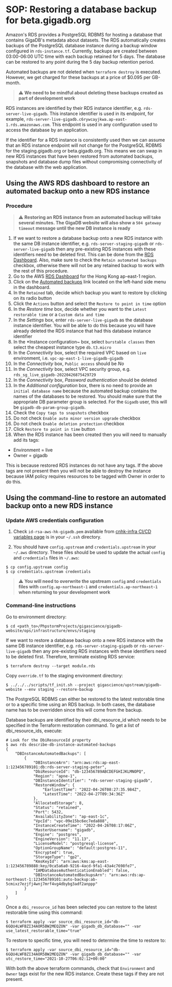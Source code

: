 # SOP: Restoring a database backup for beta.gigadb.org

Amazon's RDS provides a PostgreSQL RDBMS for hosting a database that contains 
GigaDB's metadata about datasets. The RDS automatically creates backups of the 
PostgreSQL database instance during a backup window configured in 
`rds-instance.tf`. Currently, backups are created between 03:00-06:00 UTC time 
with each backup retained for 5 days. The database can be restored to any 
point during the 5 day backup retention period.

Automated backups are not deleted when `terraform destroy` is executed. However,
we get charged for these backups at a price of $0.095 per GB-month.

> :warning: **We need to be mindful about deleting these backups created as part of development work**

RDS instances are identified by their RDS instance identifier, e.g. 
`rds-server-live-gigadb`. This instance identifier is used in its endpoint, 
for example, `rds-server-live-gigadb.c6rywcayjkwa.ap-east-1.rds.amazonaws.com`.
This endpoint is used in any configuration used to access the database by an 
application. 

If the identifier for a RDS instance is consistently used then we can assume 
that an RDS instance endpoint will not change for the PostgreSQL RDBMS for the
staging.gigadb.org or beta.gigadb.org. This means we can swap in new RDS 
instances that have been restored from automated backups, snapshots and database
dump files without compromising connectivity of the database with the web 
application.

## Using the AWS RDS dashboard to restore an automated backup onto a new RDS instance

### Procedure

> :warning: **Restoring an RDS instance from an automated backup will take several minutes. The GigaDB website will also show a `504 gateway timeout` message until the new DB instance is ready**

1. If we want to restore a database backup onto a new RDS instance with the same 
DB instance identifier, e.g. `rds-server-staging-gigadb` or `rds-server-live-gigadb`
then any pre-existing RDS instances with these identifiers need to be deleted
first. This can be done from the [RDS Dashboard](https://ap-east-1.console.aws.amazon.com/rds/home?region=ap-east-1#).
Also, make sure to check the `Retain automated backups` checkbox, otherwise there
will not be any retained backup to work with the rest of this procedure.
2. Go to the AWS [RDS Dashboard](https://ap-east-1.console.aws.amazon.com/rds/home?region=ap-east-1#) 
for the Hong Kong ap-east-1 region.
3. Click on the [Automated backups](https://ap-east-1.console.aws.amazon.com/rds/home?region=ap-east-1#automatedbackups:)
link located on the left-hand side menu in the dashboard. 
4. In the `Retained` tab, decide which backup you want to restore by clicking on
its radio button
5. Click the `Actions` button and select the `Restore to point in time` option
6. In the *Restore time* box, decide whether you want to the `Latest restorable time`
or a `Custom data and time`
7. In the *Settings* box, enter `rds-server-live-gigadb` as the database 
instance identifier. You will be able to do this because you will have already 
deleted the RDS instance that had this database instance identifier
8. In the *Instance configuration~ box, select `burstable classes` then select 
the cheapest instance type `db.t3.micro`
9. In the *Connectivity* box, select the required VPC based on `live` 
environment, i.e. `vpc-ap-east-1-live-gigadb-gigadb`
10. In the *Connectivity* box, `Public access` should be *No*
11. In the *Connectivity* box, select VPC security group, e.g. `rds_sg_live_gigadb-20220426875429729`
12. In the *Connectivity* box, *Password authentication* should be deleted
13. In the *Additional configuration* box, there is no need to provide an `initial database name`
because the automated backup contains the names of the databases to be restored.
You should make sure that the appropriate DB parameter group is selected. For
the `Gigadb` user, this will be `gigadb-db-param-group-gigadb`.
14. Check the `Copy tags to snapshots` checkbox
15. Do not check `Enable auto minor version upgrade` checkbox
16. Do not check `Enable deletion protection` checkbox
17. Click `Restore to point in time` button
18. When the RDS instance has been created then you will need to manually add 
its tags:
* Environment = live
* Owner = gigadb

This is because restored RDS instances do not have any tags. If the above tags
are not present then you will not be able to destroy the instance because IAM
policy requires resources to be tagged with Owner in order to do this.

## Using the command-line to restore an automated backup onto a new RDS instance 

### Update AWS credentials configuration

1. Check `id-rsa-aws-hk-gigadb.pem` available from [cnhk-infra CI/CD variables page](https://gitlab.com/gigascience/cnhk-infra/-/settings/ci_cd)
is in  your `~/.ssh` directory.

2. You should have `config.upstream` and `credentials.upstream` in your 
`~/.aws` directory. These files should be used to update the actual `config`
and `credentials` files in `~/.aws`:
```
$ cp config.upstream config
$ cp credentials.upstream credentials
```
> :warning: **You will need to overwrite the upstream `config` and `credentials` files with `config.ap-northeast-1` and `credentials.ap-northeast-1` when returning to your development work**

### Command-line instructions

Go to environment directory:
```
$ cd <path_to>/PhpstormProjects/gigascience/gigadb-website/ops/infrastructure/envs/staging
```

If we want to restore a database backup onto a new RDS instance with the same DB
instance identifier, e.g. `rds-server-staging-gigadb` or `rds-server-live-gigadb`
then any pre-existing RDS instances with these identifiers need to be deleted
first. Therefore, terminate existing RDS service:
```
$ terraform destroy --target module.rds
```

Copy `override.tf` to the staging environment directory:
```
$ ../../../scripts/tf_init.sh --project gigascience/upstream/gigadb-website --env staging --restore-backup
```

The PostgreSQL RDBMS can either be restored to the latest restorable time or to 
a specific time using an RDS backup. In both cases, the database name has to be
overridden since this will come from the backup.

Database backups are identified by their dbi_resource_id which needs to be
specified in the Terraform restoration command. To get a list of 
dbi_resource_ids, execute:
```
# Look for the DbiResourceId property
$ aws rds describe-db-instance-automated-backups
{
    "DBInstanceAutomatedBackups": [
        {
            "DBInstanceArn": "arn:aws:rds:ap-east-1:123456789101:db:rds-server-staging-peter",
            "DbiResourceId": "db-123456789ABCDEFGHIJKLMNOPQ",
            "Region": "apne-1",
            "DBInstanceIdentifier": "rds-server-staging-gigadb",
            "RestoreWindow": {
                "EarliestTime": "2022-04-26T08:27:35.984Z",
                "LatestTime": "2022-04-27T09:34:36Z"
            },
            "AllocatedStorage": 8,
            "Status": "retained",
            "Port": 5432,
            "AvailabilityZone": "ap-east-1c",
            "VpcId": "vpc-09e15bc6ec7eda888",
            "InstanceCreateTime": "2022-04-26T08:17:06Z",
            "MasterUsername": "gigadb",
            "Engine": "postgres",
            "EngineVersion": "11.13",
            "LicenseModel": "postgresql-license",
            "OptionGroupName": "default:postgres-11",
            "Encrypted": true,
            "StorageType": "gp2",
            "KmsKeyId": "arn:aws:kms:ap-east-1:123456789888:key/0ca5a6a0-9216-4acd-9fa1-43a4c7698fe7",
            "IAMDatabaseAuthenticationEnabled": false,
            "DBInstanceAutomatedBackupsArn": "arn:aws:rds:ap-northeast-1:123456789101:auto-backup:ab-5cmixz7ezjfj4wnj7mrf4vg4dbybg3adf2anppp"
        }
    ]
}
```

Once a `dbi_resource_id` has been selected you can restore to the latest 
restorable time using this command:
```
$ terraform apply -var source_dbi_resource_id="db-6GQU4LWFBZI34AOR5BW2MEQZON" -var gigadb_db_database="" -var use_latest_restorable_time="true"
```

To restore to specific time, you will need to determine the time to restore to:
```
$ terraform apply -var source_dbi_resource_id="db-6GQU4LWFBZI34AOR5BW2MEQZON" -var gigadb_db_database="" -var utc_restore_time="2021-10-27T06:02:12+00:00"
```

With both the above terraform commands, check that `Environment` and `Owner` 
tags exist for the new RDS instance. Create these tags if they are not present.
